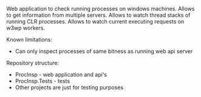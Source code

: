 Web application to check running processes on windows machines. Allows to get information from multiple servers. Allows to watch thread stacks of running CLR processes. Allows to watch current executing requests on w3wp workers.

Known limitations:
* Can only inspect processes of same bitness as running web api server

Repository structure:
* ProcInsp - web application and api's
* ProcInsp.Tests - tests
* Other projects are just for testing purposes
